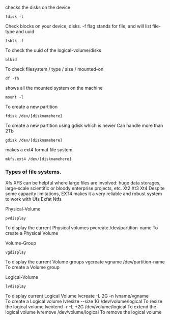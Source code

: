 
checks the disks on the device
```
fdisk -l
```

Check blocks on your device, disks.
-f flag stands for file, and will list file-type and uuid
```
lsblk -f
```

To check the uuid of the logical-volume/disks
```
blkid
```

To check filesystem / type / size / mounted-on
```
df -Th
```

shows all the mounted system on the machine 
```
mount -l
```

To create a new partition 
```
fdisk /dev/[disknamehere]
```

To create a new partition using gdisk which is newer
Can handle more than 2Tb
```
gdisk /dev/[disknamehere]
```

makes a ext4 format file system.
```
mkfs.ext4 /dev/[disknamehere]
```


<h3> Types of file systems.</h3>
Xfs XFS can be helpful where large files are involved: huge data storages, large-scale scientific or bloody enterprise projects, etc.
Xt2
Xt3 
Xt4 Despite some capacity limitations, EXT4 makes it a very reliable and robust system to work with
Ufs
Exfat
Ntfs


Physical-Volume

```
pvdisplay
```

To display the current Physical volumes
pvcreate /dev/partition-name
To create a Physical Volume


Volume-Group

```
vgdisplay
```
To display the current Volume groups
vgcreate vgname /dev/partition-name
To create a Volume group


Logical-Volume

```
lvdisplay
```


To display current Logical Volume
lvcreate -L 2G -n lvname/vgname  
To create a Logical volume 
lvresize --size 1G /dev/volume/logical
To resize the logical volume
lvextend -r -L +2G /dev/volume/logical
To extend the logical volume 
lvremove /dev/volume/logical
To remove the logical volume


